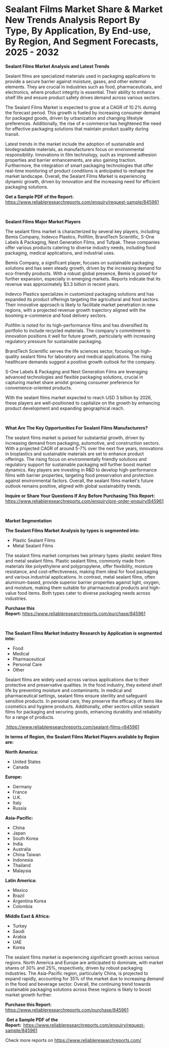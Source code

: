 <p><h1>Sealant Films Market Share & Market New Trends Analysis Report By Type, By Application, By End-use, By Region, And Segment Forecasts, 2025 - 2032</h1></p><p><strong>Sealant Films Market Analysis and Latest Trends</strong></p>
<p><p>Sealant films are specialized materials used in packaging applications to provide a secure barrier against moisture, gases, and other external elements. They are crucial in industries such as food, pharmaceuticals, and electronics, where product integrity is essential. Their ability to enhance shelf life and ensure product safety drives demand across various sectors.</p><p>The Sealant Films Market is expected to grow at a CAGR of 10.2% during the forecast period. This growth is fueled by increasing consumer demand for packaged goods, driven by urbanization and changing lifestyle preferences. Additionally, the rise of e-commerce has heightened the need for effective packaging solutions that maintain product quality during transit.</p><p>Latest trends in the market include the adoption of sustainable and biodegradable materials, as manufacturers focus on environmental responsibility. Innovations in film technology, such as improved adhesion properties and barrier enhancements, are also gaining traction. Furthermore, the integration of smart packaging technologies that offer real-time monitoring of product conditions is anticipated to reshape the market landscape. Overall, the Sealant Films Market is experiencing dynamic growth, driven by innovation and the increasing need for efficient packaging solutions.</p></p>
<p><strong>Get a Sample PDF of the Report:&nbsp;</strong> <a href="https://www.reliableresearchreports.com/enquiry/request-sample/845961?utm_campaign=2030&utm_medium=2&utm_source=Github&utm_content=ia&utm_term=30012025&utm_id=sealant-films">https://www.reliableresearchreports.com/enquiry/request-sample/845961</a></p>
<p>&nbsp;</p>
<p><strong>Sealant Films Major Market Players</strong></p>
<p><p>The sealant films market is characterized by several key players, including Bemis Company, Indevco Plastics, Polifilm, BrandTech Scientific, S-One Labels & Packaging, Next Generation Films, and Tufpak. These companies offer various products catering to diverse industry needs, including food packaging, medical applications, and industrial uses. </p><p>Bemis Company, a significant player, focuses on sustainable packaging solutions and has seen steady growth, driven by the increasing demand for eco-friendly products. With a robust global presence, Bemis is poised for further expansion, especially in emerging markets. Reports indicate that its revenue was approximately $3.3 billion in recent years.</p><p>Indevco Plastics specializes in customized packaging solutions and has expanded its product offerings targeting the agricultural and food sectors. Their innovative approach is likely to facilitate market penetration in new regions, with a projected revenue growth trajectory aligned with the booming e-commerce and food delivery sectors.</p><p>Polifilm is noted for its high-performance films and has diversified its portfolio to include recycled materials. The company's commitment to innovation positions it well for future growth, particularly with increasing regulatory pressure for sustainable packaging.</p><p>BrandTech Scientific serves the life sciences sector, focusing on high-quality sealant films for laboratory and medical applications. The rising healthcare demands suggest a positive growth outlook for the company.</p><p>S-One Labels & Packaging and Next Generation Films are leveraging advanced technologies and flexible packaging solutions, crucial in capturing market share amidst growing consumer preference for convenience-oriented products.</p><p>With the sealant films market expected to reach USD 3 billion by 2026, these players are well-positioned to capitalize on the growth by enhancing product development and expanding geographical reach.</p></p>
<p>&nbsp;</p>
<p><strong>What Are The Key Opportunities For Sealant Films Manufacturers?</strong></p>
<p><p>The sealant films market is poised for substantial growth, driven by increasing demand from packaging, automotive, and construction sectors. With a projected CAGR of around 5-7% over the next five years, innovations in bioplastics and sustainable materials are set to enhance product offerings. The rising focus on environmentally friendly solutions and regulatory support for sustainable packaging will further boost market dynamics. Key players are investing in R&D to develop high-performance films with barrier properties, targeting food preservation and protection against environmental factors. Overall, the sealant films market's future outlook remains positive, aligned with global sustainability trends.</p></p>
<p><strong>Inquire or Share Your Questions If Any Before Purchasing This Report:</strong> <a href="https://www.reliableresearchreports.com/enquiry/pre-order-enquiry/845961?utm_campaign=2030&utm_medium=2&utm_source=Github&utm_content=ia&utm_term=30012025&utm_id=sealant-films">https://www.reliableresearchreports.com/enquiry/pre-order-enquiry/845961</a></p>
<p>&nbsp;</p>
<p><strong>Market Segmentation</strong></p>
<p><strong>The Sealant Films Market Analysis by types is segmented into:</strong></p>
<p><ul><li>Plastic Sealant Films</li><li>Metal Sealant Films</li></ul></p>
<p><p>The sealant films market comprises two primary types: plastic sealant films and metal sealant films. Plastic sealant films, commonly made from materials like polyethylene and polypropylene, offer flexibility, moisture resistance, and cost-effectiveness, making them ideal for food packaging and various industrial applications. In contrast, metal sealant films, often aluminum-based, provide superior barrier properties against light, oxygen, and moisture, making them suitable for pharmaceutical products and high-value food items. Both types cater to diverse packaging needs across industries.</p></p>
<p><strong>Purchase this Report:&nbsp;</strong><a href="https://www.reliableresearchreports.com/purchase/845961?utm_campaign=2030&utm_medium=2&utm_source=Github&utm_content=ia&utm_term=30012025&utm_id=sealant-films">https://www.reliableresearchreports.com/purchase/845961</a></p>
<p>&nbsp;</p>
<p><strong>The Sealant Films Market Industry Research by Application is segmented into:</strong></p>
<p><ul><li>Food</li><li>Medical</li><li>Pharmaceutical</li><li>Personal Care</li><li>Other</li></ul></p>
<p><p>Sealant films are widely used across various applications due to their protective and preservative qualities. In the food industry, they extend shelf life by preventing moisture and contaminants. In medical and pharmaceutical settings, sealant films ensure sterility and safeguard sensitive products. In personal care, they preserve the efficacy of items like cosmetics and hygiene products. Additionally, other sectors utilize sealant films for packaging and securing goods, enhancing durability and reliability for a range of products.</p></p>
<p><a href="https://www.reliableresearchreports.com/sealant-films-r845961?utm_campaign=2030&utm_medium=2&utm_source=Github&utm_content=ia&utm_term=30012025&utm_id=sealant-films">&nbsp;https://www.reliableresearchreports.com/sealant-films-r845961</a></p>
<p><strong>In terms of Region, the Sealant Films Market Players available by Region are:</strong></p>
<p>
    <p> <strong> North America: </strong>
        <ul>
            <li>United States</li>
            <li>Canada</li>
        </ul>
        </p> 
    <p> <strong> Europe: </strong>
        <ul>
            <li>Germany</li>
            <li>France</li>
            <li>U.K.</li>
            <li>Italy</li>
            <li>Russia</li>
        </ul>
        </p> 
    <p> <strong> Asia-Pacific: </strong>
        <ul>
            <li>China</li>
            <li>Japan</li>
            <li>South Korea</li>
            <li>India</li>
            <li>Australia</li>
            <li>China Taiwan</li>
            <li>Indonesia</li>
            <li>Thailand</li>
            <li>Malaysia</li>
        </ul>
        </p> 
    <p> <strong> Latin America: </strong>
        <ul>
            <li>Mexico</li>
            <li>Brazil</li>
            <li>Argentina Korea</li>
            <li>Colombia</li>
        </ul>
        </p> 
    <p> <strong> Middle East & Africa: </strong>
        <ul>
            <li>Turkey</li>
            <li>Saudi</li>
            <li>Arabia</li>
            <li>UAE</li>
            <li>Korea</li>
        </ul>
    </p>
    </p>
<p><p>The sealant films market is experiencing significant growth across various regions. North America and Europe are anticipated to dominate, with market shares of 30% and 25%, respectively, driven by robust packaging industries. The Asia-Pacific region, particularly China, is projected to expand rapidly, accounting for 35% of the market due to increasing demand in the food and beverage sector. Overall, the continuing trend towards sustainable packaging solutions across these regions is likely to boost market growth further.</p></p>
<p><strong>Purchase this Report: </strong><a href="https://www.reliableresearchreports.com/purchase/845961?utm_campaign=2030&utm_medium=2&utm_source=Github&utm_content=ia&utm_term=30012025&utm_id=sealant-films">https://www.reliableresearchreports.com/purchase/845961</a></p>
<p>&nbsp;<strong>Get a Sample PDF of the Report:&nbsp;&nbsp;</strong><a href="https://www.reliableresearchreports.com/enquiry/request-sample/845961?utm_campaign=2030&utm_medium=2&utm_source=Github&utm_content=ia&utm_term=30012025&utm_id=sealant-films">https://www.reliableresearchreports.com/enquiry/request-sample/845961</a></p>
<p><strong></strong></p>
<p>Check more reports on <a href="https://www.reliableresearchreports.com/?utm_campaign=2030&utm_medium=2&utm_source=Github&utm_content=ia&utm_term=30012025&utm_id=sealant-films">https://www.reliableresearchreports.com/</a></p>